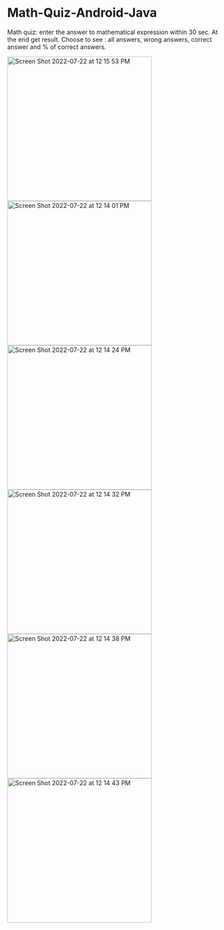# Math-Quiz-Android-Java
Math quiz: enter the answer to mathematical expression within 30 sec. At the end get result. Choose to see : all answers, wrong answers, correct answer and % of correct answers. 

<img width="332" alt="Screen Shot 2022-07-22 at 12 15 53 PM" src="https://user-images.githubusercontent.com/109760727/180481131-7f025ed5-13ba-4c67-b4e3-98f746e49274.png"> <img width="332" alt="Screen Shot 2022-07-22 at 12 14 01 PM" src="https://user-images.githubusercontent.com/109760727/180480964-4188f0d6-feb3-4567-80c0-4cfc41210a30.png">
<img width="332" alt="Screen Shot 2022-07-22 at 12 14 24 PM" src="https://user-images.githubusercontent.com/109760727/180480975-9a57011e-c72a-4d50-9bcb-d88e48f28182.png">
<img width="332" alt="Screen Shot 2022-07-22 at 12 14 32 PM" src="https://user-images.githubusercontent.com/109760727/180480986-c137b49d-2c08-47c1-9cdf-9e6ae4e052be.png">
<img width="332" alt="Screen Shot 2022-07-22 at 12 14 38 PM" src="https://user-images.githubusercontent.com/109760727/180480994-baf3eb57-a509-46e5-b02e-b563b34ec88a.png">
<img width="332" alt="Screen Shot 2022-07-22 at 12 14 43 PM" src="https://user-images.githubusercontent.com/109760727/180481000-6b5e7e84-c36d-4345-8a7d-d867b07c34a8.png">

